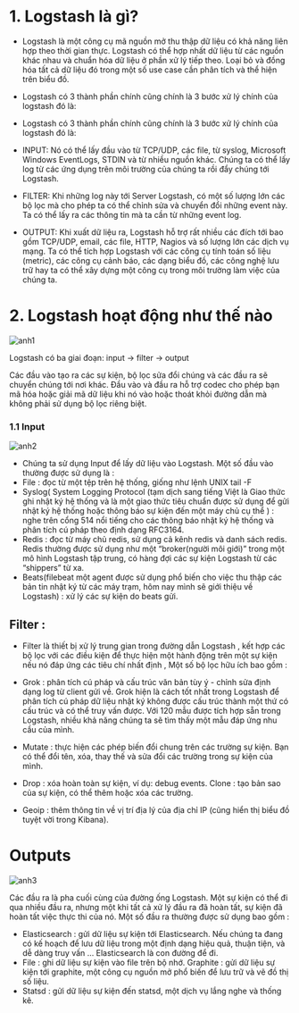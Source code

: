 # 1. Logstash là gì?

- Logstash là một công cụ mã nguồn mở thu thập dữ liệu có khả năng liên hợp theo thời gian thực. Logstash có thể hợp nhất dữ liệu từ các nguồn khác nhau và chuẩn hóa dữ liệu ở phần xử lý tiếp theo. Loại bỏ và đồng hóa tất cả dữ liệu đó trong một số use case cần phân tích và thể hiện trên biểu đồ.

- Logstash có 3 thành phần chính cũng chính là 3 bước xử lý chính của logstash đó là:


- Logstash có 3 thành phần chính cũng chính là 3 bước xử lý chính của logstash đó là:

- INPUT: Nó có thể lấy đầu vào từ TCP/UDP, các file, từ syslog, Microsoft Windows EventLogs, STDIN và từ nhiều nguồn khác. Chúng ta có thể lấy log từ các ứng dụng trên môi trường của chúng ta rồi đẩy chúng tới Logstash.
- FILTER: Khi những log này tới Server Logstash, có một số lượng lớn các bộ lọc mà cho phép ta có thể chỉnh sửa và chuyển đổi những event này. Ta có thể lấy ra các thông tin mà ta cần từ những event log.
- OUTPUT: Khi xuất dữ liệu ra, Logstash hỗ trợ rất nhiều các đích tới bao gồm TCP/UDP, email, các file, HTTP, Nagios và số lượng lớn các dịch vụ mạng. Ta có thể tích hợp Logstash với các công cụ tính toán số liệu (metric), các công cụ cảnh báo, các dạng biểu đồ, các công nghệ lưu trữ hay ta có thể xây dựng một công cụ trong môi trường làm việc của chúng ta.

# 2. Logstash hoạt động như thế nào

![anh1](https://img001.prntscr.com/file/img001/AAeu4HrIST2aljg07abPFw.png)

Logstash có ba giai đoạn: input → filter → output

Các đầu vào tạo ra các sự kiện, bộ lọc sửa đổi chúng và các đầu ra sẽ chuyển chúng tới nơi khác. Đầu vào và đầu ra hỗ trợ codec cho phép bạn mã hóa hoặc giải mã dữ liệu khi nó vào hoặc thoát khỏi đường dẫn mà không phải sử dụng bộ lọc riêng biệt.

### 1.1 Input

![anh2](https://img001.prntscr.com/file/img001/_D2_CCV7R82Q5nWHHEsUJw.png)

- Chúng ta sử dụng Input để lấy dữ liệu vào Logstash. Một số đầu vào thường được sử dụng là :
- File : đọc từ một tệp trên hệ thống, giống như lệnh UNIX tail -F
- Syslog( System Logging Protocol (tạm dịch sang tiếng Việt là Giao thức ghi nhật ký hệ thống và là một giao thức tiêu chuẩn được sử dụng để gửi nhật ký hệ thống hoặc thông báo sự kiện đến một máy chủ cụ thể ) : nghe trên cổng 514 nổi tiếng cho các thông báo nhật ký hệ thống và phân tích cú pháp theo định dạng RFC3164.
- Redis : đọc từ máy chủ redis, sử dụng cả kênh redis và danh sách redis. Redis thường được sử dụng như một “broker(người môi giới)” trong một mô hình Logstash tập trung, có hàng đợi các sự kiện Logstash từ các “shippers” từ xa.
- Beats(filebeat một agent được sử dụng phổ biến cho việc thu thập các bản tin nhật ký từ các máy trạm, hôm nay mình sẽ giới thiệu về Logstash) : xử lý các sự kiện do beats gửi.


## Filter :

- Filter là thiết bị xử lý trung gian trong đường dẫn Logstash , kết hợp các bộ lọc với các điều kiện để thực hiện một hành động trên một sự kiện nếu nó đáp ứng các tiêu chí nhất định , Một số bộ lọc hữu ích bao gồm :

- Grok : phân tích cú pháp và cấu trúc văn bản tùy ý - chỉnh sửa định dạng log từ client gửi về. Grok hiện là cách tốt nhất trong Logstash để phân tích cú pháp dữ liệu nhật ký không được cấu trúc thành một thứ có cấu trúc và có thể truy vấn được. Với 120 mẫu được tích hợp sẵn trong Logstash, nhiều khả năng chúng ta sẽ tìm thấy một mẫu đáp ứng nhu cầu của mình.
- Mutate : thực hiện các phép biến đổi chung trên các trường sự kiện. Bạn có thể đổi tên, xóa, thay thế và sửa đổi các trường trong sự kiện của mình.
- Drop : xóa hoàn toàn sự kiện, ví dụ: debug events.
Clone : tạo bản sao của sự kiện, có thể thêm hoặc xóa các trường.
- Geoip : thêm thông tin về vị trí địa lý của địa chỉ IP (cũng hiển thị biểu đồ tuyệt vời trong Kibana).


# Outputs 

![anh3](https://img001.prntscr.com/file/img001/zq0DeKduSPCilOz6oUz2ng.png)

Các đầu ra là pha cuối cùng của đường ống Logstash. Một sự kiện có thể đi qua nhiều đầu ra, nhưng một khi tất cả xử lý đầu ra đã hoàn tất, sự kiện đã hoàn tất việc thực thi của nó. Một số đầu ra thường được sử dụng bao gồm :
- Elasticsearch : gửi dữ liệu sự kiện tới Elasticsearch. Nếu chúng ta đang có kế hoạch để lưu dữ liệu trong một định dạng hiệu quả, thuận tiện, và dễ dàng truy vấn … Elasticsearch là con đường để đi.
- File : ghi dữ liệu sự kiện vào file trên bộ nhớ.
Graphite : gửi dữ liệu sự kiện tới graphite, một công cụ nguồn mở phổ biến để lưu trữ và vẽ đồ thị số liệu.
- Statsd : gửi dữ liệu sự kiện đến statsd, một dịch vụ lắng nghe và thống kê.
